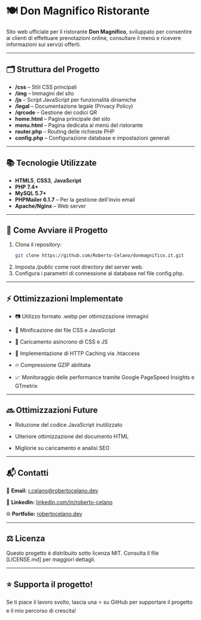 # 🍽️ Don Magnifico Ristorante

Sito web ufficiale per il ristorante **Don Magnifico**, sviluppato per consentire ai clienti di effettuare prenotazioni online, consultare il menù e ricevere informazioni sui servizi offerti.

---

## 🗂️ Struttura del Progetto

- **/css** – Stili CSS principali
- **/img** – Immagini del sito
- **/js** – Script JavaScript per funzionalità dinamiche
- **/legal** – Documentazione legale (Privacy Policy)
- **/qrcode** – Gestione dei codici QR
- **home.html** – Pagina principale del sito
- **menu.html** – Pagina dedicata al menù del ristorante
- **router.php** – Routing delle richieste PHP
- **config.php** – Configurazione database e impostazioni generali

---

## 📚 Tecnologie Utilizzate

- **HTML5**, **CSS3**, **JavaScript**
- **PHP 7.4+**
- **MySQL 5.7+**
- **PHPMailer 6.1.7** – Per la gestione dell'invio email
- **Apache/Nginx** – Web server

---

## 🚀 Come Avviare il Progetto

1. Clona il repository:
   ```bash
   git clone https://github.com/Roberto-Celano/donmagnifico.it.git

2. Imposta */public* come root directory del server web.
3. Configura i parametri di connessione al database nel file config.php.

---

## ⚡ Ottimizzazioni Implementate
- 📷 Utilizzo formato .webp per ottimizzazione immagini

- 🚀 Minificazione dei file CSS e JavaScript

- 🧩 Caricamento asincrono di CSS e JS

- 📑 Implementazione di HTTP Caching via .htaccess

- 🔥 Compressione GZIP abilitata

- 📈 Monitoraggio delle performance tramite Google PageSpeed Insights e GTmetrix

---

## 🔜 Ottimizzazioni Future
- Riduzione del codice JavaScript inutilizzato

- Ulteriore ottimizzazione del documento HTML

- Migliorie su caricamento e analisi SEO

---

## 📬 Contatti
  📧 **Email:** [r.celano@robertocelano.dev](mailto:r.celano@robertocelano.dev)

  💼 **LinkedIn:** [linkedin.com/in/roberto-celano](https://www.linkedin.com/in/roberto-celano)

  🌐 **Portfolio:** [robertocelano.dev](https://www.robertocelano.dev)

---

## ⚖️ Licenza
Questo progetto è distribuito sotto licenza MIT.
Consulta il file [LICENSE.md] per maggiori dettagli.

---

## ⭐ Supporta il progetto!
Se ti piace il lavoro svolto, lascia una ⭐ su GitHub per supportare il progetto e il mio percorso di crescita!

